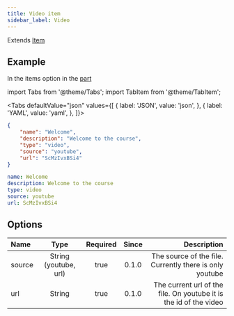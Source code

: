 ```yaml
---
title: Video item
sidebar_label: Video
---
```

Extends [Item](overview)

## Example

In the items option in the [part](../part)

import Tabs from '@theme/Tabs';
import TabItem from '@theme/TabItem';

<Tabs defaultValue="json" values={[
  { label: 'JSON', value: 'json', },
  { label: 'YAML', value: 'yaml', },
]}>
<TabItem value="json">

```json title="<course>/<part>/config.json"
{
    "name": "Welcome",
    "description": "Welcome to the course",
    "type": "video",
    "source": "youtube",
    "url": "ScMzIvxBSi4"
}
```

</TabItem>
<TabItem value="yaml">

```yaml title="<course>/<part>/config.yml"
name: Welcome
description: Welcome to the course
type: video
source: youtube
url: ScMzIvxBSi4
```

</TabItem>
</Tabs>

## Options

| Name   |         Type          | Required | Since |                                                       Description |
| :----- | :-------------------: | :------: | :---: | ----------------------------------------------------------------: |
| source | String (youtube, url) |   true   | 0.1.0 |           The source of the file. Currently there is only youtube |
| url    |        String         |   true   | 0.1.0 | The current url of the file. On youtube it is the id of the video |
